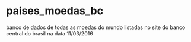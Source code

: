 # paises_moedas_bc
banco de dados de todas as moedas do mundo listadas no site do banco central do brasil na data 11/03/2016
